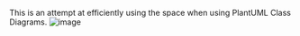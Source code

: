 This is an attempt at efficiently using the space when using PlantUML Class Diagrams.
![image](https://github.com/user-attachments/assets/88a6a105-9685-44e8-a62f-e9f8be97a25a)
